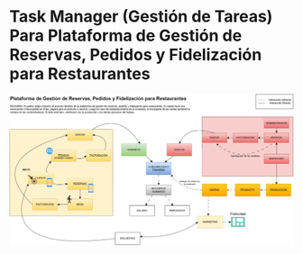 # Task Manager (Gestión de Tareas) Para Plataforma de Gestión de Reservas, Pedidos y Fidelización para Restaurantes
<img src="./graph1.png" />
